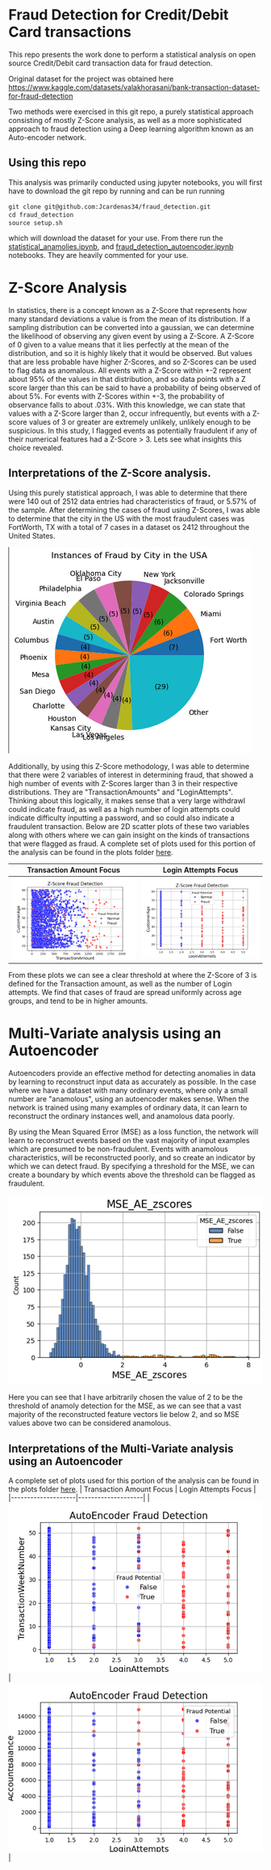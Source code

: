 # Fraud Detection for Credit/Debit Card transactions

This repo presents the work done to perform a statistical analysis on open source Credit/Debit card transaction data for fraud detection.

Original dataset for the project was obtained here
https://www.kaggle.com/datasets/valakhorasani/bank-transaction-dataset-for-fraud-detection


Two methods were exercised in this git repo, a purely statistical approach consisting of mostly Z-Score analysis, as well as a more sophisticated approach to fraud detection using a Deep learning algorithm known as an Auto-encoder network.

## Using this repo
This analysis was primarily conducted using jupyter notebooks, you will first have to download the git repo by running
and can be run running
```
git clone git@github.com:Jcardenas34/fraud_detection.git
cd fraud_detection
source setup.sh
```
which will download the dataset for your use. From there run the [statistical_anamolies.ipynb](./statistical_anamolies.ipynb), and [fraud_detection_autoencoder.ipynb](./fraud_detection_autoencoder.ipynb) notebooks. They are heavily commented for your use.

# Z-Score Analysis
In statistics, there is a concept known as a Z-Score that represents how many standard deviations a value is from the mean of its distribution. If a sampling distribution can be converted into a gaussian, we can determine the likelihood of observing any given event by using a Z-Score. A Z-Score of 0 given to a value means that it lies perfectly at the mean of the distribution, and so it is highly likely that it would be observed. But values that are less probable have higher Z-Scores, and so Z-Scores can be used to flag data as anomalous. All events with a Z-Score within +-2 represent about 95% of the values in that distribution, and so data points with a Z score larger than this can be said to have a probability of being observed of about 5%. For events with Z-Scores within +-3, the probability of observance falls to about .03%. With this knowledge, we can state that values with a Z-Score larger than 2, occur infrequently, but events with a Z-score values of 3 or greater are extremely unlikely, unlikely enough to be suspicious. In this study, I flagged events as potentially fraudulent if any of their numerical features had a Z-Score > 3. Lets see what insights this choice revealed.



## Interpretations of the Z-Score analysis.
Using this purely statistical approach, I was able to determine that there were 140 out of 2512 data entries had characteristics of fraud, or 5.57% of the sample.
After determining the cases of fraud using Z-Scores, I was able to determine that the city in the US with the most fraudulent cases was FortWorth, TX with a total of 7 cases in a dataset os 2412 throughout the United States. 

![!\[Image 1\](plots/.png)](plots/instances_of_fraud_by_city.png)

Additionally, by using this Z-Score methodology, I was able to determine that there were 2 variables of interest in determining fraud, that showed a high number of events with Z-Scores larger than 3 in their respective distributions. They are "TransactionAmounts" and "LoginAttempts". Thinking about this logically, it makes sense that a very large withdrawl could indicate fraud, as well as a high number of login attempts could indicate difficulty inputting a password, and so could also indicate a fraudulent transaction. Below are 2D scatter plots of these two variables along with others where we can gain insight on the kinds of transactions that were flagged as fraud. A complete set of plots used for this portion of the analysis can be found in the plots folder [here](plots/).

| Transaction Amount Focus          | Login Attempts Focus           |
|--------------------|--------------------|
| ![!\[Image 1\](plots/.png)](plots/TransactionAmount_vs_CustomerAge.png) | ![!\[Image 2\](plots/.png)](plots/LoginAttempts_vs_CustomerAge.png)|

From these plots we can see a clear threshold at where the Z-Score of 3 is defined for the Transaction amount, as well as the number of Login attempts. We find that cases of fraud are spread uniformly across age groups, and tend to be in higher amounts. 



# Multi-Variate analysis using an Autoencoder
Autoencoders provide an effective method for detecting anomalies in data by learning to reconstruct input data as accurately as possible. In the case where we have a dataset with many ordinary events, where only a small number are "anamolous", using an autoencoder makes sense. When the network is trained using many examples of ordinary data, it can learn to reconstruct the ordinary instances well, and anamolous data poorly.

By using the Mean Squared Error (MSE) as a loss function, the network will learn to reconstruct events based on the vast majority of input examples which are presumed to be non-fraudulent. Events with anamolous characteristics, will be reconstructed poorly, and so create an indicator by which we can detect fraud. By specifying a threshold for the MSE, we can create a boundary by which events above the threshold can be flagged as fraudulent.



![!\[Image 3\](plots/.png)](plots/mse_zscore_AE.png)

Here you can see that I have arbitrarily chosen the value of 2 to be the threshold of anamoly detection for the MSE, as we can see that a vast majority of the reconstructed feature vectors lie below 2, and so MSE values above two can be considered anamolous. 

## Interpretations of the Multi-Variate analysis using an Autoencoder

A complete set of plots used for this portion of the analysis can be found in the plots folder [here](autoencoder_plots/).
| Transaction Amount Focus          | Login Attempts Focus           |
|--------------------|--------------------|
| ![!\[Image 4\](plots/.png)](autoencoder_plots/LoginAttempts_vs_TransactionWeekNumber.png) | ![!\[Image 5\](plots/.png)](autoencoder_plots/LoginAttempts_vs_AccountBalance.png)|
